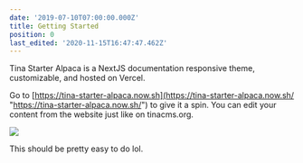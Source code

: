```yaml
---
date: '2019-07-10T07:00:00.000Z'
title: Getting Started
position: 0
last_edited: '2020-11-15T16:47:47.462Z'
---
```

Tina Starter Alpaca is a NextJS documentation responsive theme, customizable, and hosted on Vercel.

Go to [https://tina-starter-alpaca.now.sh](https://tina-starter-alpaca.now.sh/ "https://tina-starter-alpaca.now.sh/") to give it a spin. You can edit your content from the website just like on tinacms.org.

![](/images/notebook.jpg)

This should be pretty easy to do lol. 